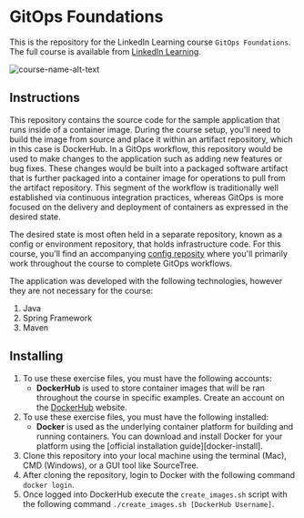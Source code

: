 # GitOps Foundations
This is the repository for the LinkedIn Learning course `GitOps Foundations`. The full course is available from [LinkedIn Learning][lil-course-url].

![course-name-alt-text][lil-thumbnail-url] 

## Instructions
This repository contains the source code for the sample application that runs inside of a container image.  During the course setup, you'll need to build the image from source and place it within an artifact repository, which in this case is DockerHub.  In a GitOps workflow, this repository would be used to make changes to the application such as adding new features or bug fixes.  These changes would be built into a packaged software artifact that is further packaged into a container image for operations to pull from the artifact repository.  This segment of the workflow is traditionally well established via continuous integration practices, whereas GitOps is more focused on the delivery and deployment of containers as expressed in the desired state.  

The desired state is most often held in a separate repository, known as a config or environment repository, that holds infrastructure code.  For this course, you'll find an accompanying [config reposity][config-repo] where you'll primarily work throughout the course to complete GitOps workflows. 

The application was developed with the following technologies, however they are not necessary for the course:
1. Java
2. Spring Framework
3. Maven

## Installing
1. To use these exercise files, you must have the following accounts:
	- **DockerHub** is used to store container images that will be ran throughout the course in specific examples.  Create an account on the [DockerHub][docker-hub] website.
2. To use these exercise files, you must have the following installed:
	- **Docker** is used as the underlying container platform for building and running containers.  You can download and install Docker for your platform using the [official installation guide][docker-install].
4. Clone this repository into your local machine using the terminal (Mac), CMD (Windows), or a GUI tool like SourceTree.
5. After cloning the repository, login to Docker with the following command `docker login`.
6. Once logged into DockerHub execute the `create_images.sh` script with the following command `./create_images.sh [DockerHub Username]`.


[0]: # (Replace these placeholder URLs with actual course URLs)

[lil-course-url]: https://www.linkedin.com/learning/
[lil-thumbnail-url]: http://
[docker-hub]: https://hub.docker.com/
[config-repo]: https://github.com/LinkedInLearning/gitops-foundations-env-2892009

